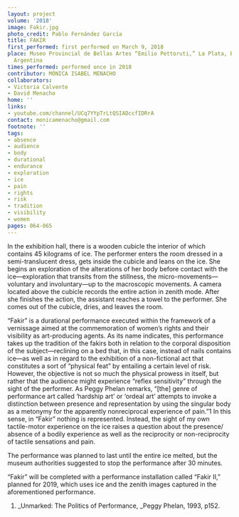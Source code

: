 ```yaml
---
layout: project
volume: '2018'
image: Fakir.jpg
photo_credit: Pablo Fernández García
title: FAKIR
first_performed: first performed on March 9, 2018
place: Museo Provincial de Bellas Artes “Emilio Pettoruti,” La Plata, Buenos Aires,
  Argentina
times_performed: performed once in 2018
contributor: MÓNICA ISABEL MENACHO
collaborators:
- Victoria Calvente
- David Menacho
home: ''
links:
- youtube.com/channel/UCq7YYpTrLtQSIADccfIDRrA
contact: monicamenacho@gmail.com
footnote: ''
tags:
- absence
- audience
- body
- durational
- endurance
- exploration
- ice
- pain
- rights
- risk
- tradition
- visibility
- women
pages: 064-065
---
```


In the exhibition hall, there is a wooden cubicle the interior of which contains 45 kilograms of ice. The performer enters the room dressed in a semi-translucent dress, gets inside the cubicle and leans on the ice. She begins an exploration of the alterations of her body before contact with the ice—exploration that transits from the stillness, the micro-movements—voluntary and involuntary—up to the macroscopic movements. A camera located above the cubicle records the entire action in zenith mode. After she finishes the action, the assistant reaches a towel to the performer. She comes out of the cubicle, dries, and leaves the room.

“Fakir” is a durational performance executed within the framework of a vernissage aimed at the commemoration of women’s rights and their visibility as art-producing agents. As its name indicates, this performance takes up the tradition of the fakirs both in relation to the corporal disposition of the subject—reclining on a bed that, in this case, instead of nails contains ice—as well as in regard to the exhibition of a non-fictional act that constitutes a sort of “physical feat” by entailing a certain level of risk. However, the objective is not so much the physical prowess in itself, but rather that the audience might experience “reflex sensitivity” through the sight of the performer. As Peggy Phelan remarks, “[the] genre of performance art called ‘hardship art’ or ‘ordeal art’ attempts to invoke a distinction between presence and representation by using the singular body as a metonymy for the apparently nonreciprocal experience of pain.”1 In this sense, in “Fakir” nothing is represented. Instead, the sight of my own tactile-motor experience on the ice raises a question about the presence/ absence of a bodily experience as well as the reciprocity or non-reciprocity of tactile sensations and pain.

The performance was planned to last until the entire ice melted, but the museum authorities suggested to stop the performance after 30 minutes.

“Fakir” will be completed with a performance installation called “Fakir II,” planned for 2019, which uses ice and the zenith images captured in the aforementioned performance.

1. _Unmarked: The Politics of Performance, _Peggy Phelan, 1993, p152.

